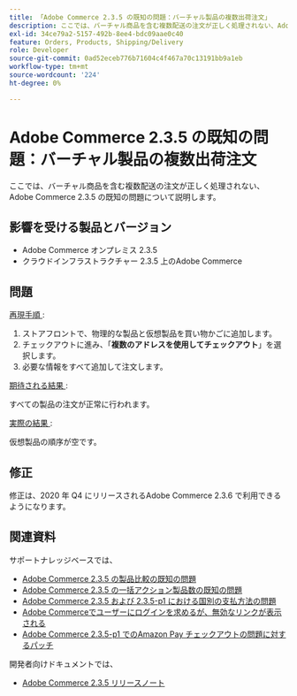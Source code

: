```yaml
---
title: 「Adobe Commerce 2.3.5 の既知の問題：バーチャル製品の複数出荷注文」
description: ここでは、バーチャル商品を含む複数配送の注文が正しく処理されない、Adobe Commerce 2.3.5 の既知の問題について説明します。
exl-id: 34ce79a2-5157-492b-8ee4-bdc09aae0c40
feature: Orders, Products, Shipping/Delivery
role: Developer
source-git-commit: 0ad52eceb776b71604c4f467a70c13191bb9a1eb
workflow-type: tm+mt
source-wordcount: '224'
ht-degree: 0%

---
```


# Adobe Commerce 2.3.5 の既知の問題：バーチャル製品の複数出荷注文

ここでは、バーチャル商品を含む複数配送の注文が正しく処理されない、Adobe Commerce 2.3.5 の既知の問題について説明します。

## 影響を受ける製品とバージョン

* Adobe Commerce オンプレミス 2.3.5
* クラウドインフラストラクチャー 2.3.5 上のAdobe Commerce

## 問題

<u> 再現手順 </u>:

1. ストアフロントで、物理的な製品と仮想製品を買い物かごに追加します。
1. チェックアウトに進み、「**複数のアドレスを使用してチェックアウト**」を選択します。
1. 必要な情報をすべて追加して注文します。

<u> 期待される結果 </u>:

すべての製品の注文が正常に行われます。

<u> 実際の結果 </u>:

仮想製品の順序が空です。

## 修正

修正は、2020 年 Q4 にリリースされるAdobe Commerce 2.3.6 で利用できるようになります。

## 関連資料

サポートナレッジベースでは、

* [Adobe Commerce 2.3.5 の製品比較の既知の問題](/help/troubleshooting/storefront/product-comparison-known-issue-in-magento-2-3-5.md)
* [Adobe Commerce 2.3.5 の一括アクション製品数の既知の問題](/help/troubleshooting/miscellaneous/bulk-action-product-count-known-issue-in-magento-2-3-5.md)
* [Adobe Commerce 2.3.5 および 2.3.5-p1 における国別の支払方法の問題](/help/troubleshooting/known-issues-patches-attached/magento-2-3-5-2-3-5-p1-patch-country-payment-issue.md)
* [Adobe Commerceでユーザーにログインを求めるが、無効なリンクが表示される](/help/troubleshooting/known-issues-patches-attached/magento-prompts-customers-log-in-invalid-link.md)
* [Adobe Commerce 2.3.5-p1 でのAmazon Pay チェックアウトの問題に対するパッチ](/help/troubleshooting/payments/patch-for-amazon-pay-checkout-issue-in-magento-2-3-5-p1.md)

開発者向けドキュメントでは、

* [Adobe Commerce 2.3.5 リリースノート ](https://devdocs.magento.com/guides/v2.3/release-notes/release-notes-2-3-5-commerce.html#known-issues)
